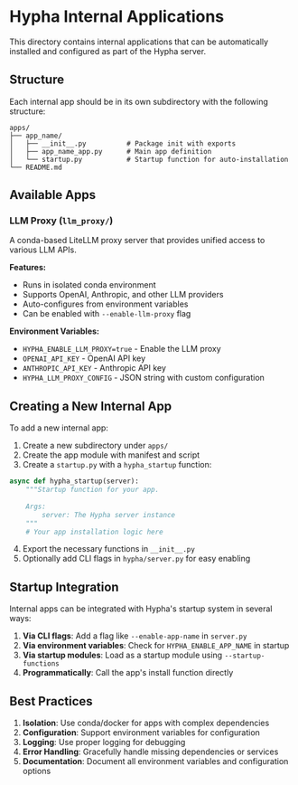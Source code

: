 # Hypha Internal Applications

This directory contains internal applications that can be automatically installed and configured as part of the Hypha server.

## Structure

Each internal app should be in its own subdirectory with the following structure:

```
apps/
├── app_name/
│   ├── __init__.py          # Package init with exports
│   ├── app_name_app.py      # Main app definition
│   └── startup.py           # Startup function for auto-installation
└── README.md
```

## Available Apps

### LLM Proxy (`llm_proxy/`)

A conda-based LiteLLM proxy server that provides unified access to various LLM APIs.

**Features:**
- Runs in isolated conda environment
- Supports OpenAI, Anthropic, and other LLM providers
- Auto-configures from environment variables
- Can be enabled with `--enable-llm-proxy` flag

**Environment Variables:**
- `HYPHA_ENABLE_LLM_PROXY=true` - Enable the LLM proxy
- `OPENAI_API_KEY` - OpenAI API key
- `ANTHROPIC_API_KEY` - Anthropic API key
- `HYPHA_LLM_PROXY_CONFIG` - JSON string with custom configuration

## Creating a New Internal App

To add a new internal app:

1. Create a new subdirectory under `apps/`
2. Create the app module with manifest and script
3. Create a `startup.py` with a `hypha_startup` function:

```python
async def hypha_startup(server):
    """Startup function for your app.
    
    Args:
        server: The Hypha server instance
    """
    # Your app installation logic here
```

4. Export the necessary functions in `__init__.py`
5. Optionally add CLI flags in `hypha/server.py` for easy enabling

## Startup Integration

Internal apps can be integrated with Hypha's startup system in several ways:

1. **Via CLI flags**: Add a flag like `--enable-app-name` in `server.py`
2. **Via environment variables**: Check for `HYPHA_ENABLE_APP_NAME` in startup
3. **Via startup modules**: Load as a startup module using `--startup-functions`
4. **Programmatically**: Call the app's install function directly

## Best Practices

1. **Isolation**: Use conda/docker for apps with complex dependencies
2. **Configuration**: Support environment variables for configuration
3. **Logging**: Use proper logging for debugging
4. **Error Handling**: Gracefully handle missing dependencies or services
5. **Documentation**: Document all environment variables and configuration options